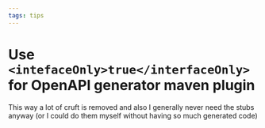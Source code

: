 ```yaml
---
tags: tips
---
```


# Use `<intefaceOnly>true</interfaceOnly>` for OpenAPI generator maven plugin
This way a lot of cruft is removed and also I generally never need the stubs anyway (or I could do them myself without having so much generated code)
